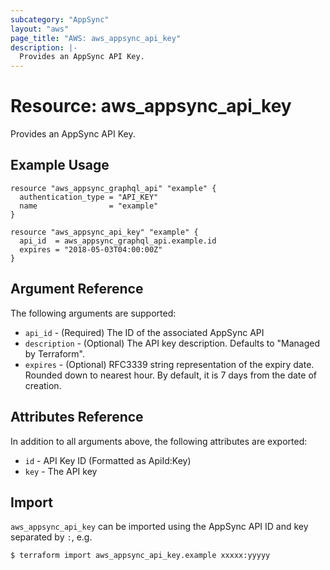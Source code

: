 ```yaml
---
subcategory: "AppSync"
layout: "aws"
page_title: "AWS: aws_appsync_api_key"
description: |-
  Provides an AppSync API Key.
---
```


# Resource: aws_appsync_api_key

Provides an AppSync API Key.

## Example Usage

```hcl
resource "aws_appsync_graphql_api" "example" {
  authentication_type = "API_KEY"
  name                = "example"
}

resource "aws_appsync_api_key" "example" {
  api_id  = aws_appsync_graphql_api.example.id
  expires = "2018-05-03T04:00:00Z"
}
```

## Argument Reference

The following arguments are supported:

* `api_id` - (Required) The ID of the associated AppSync API
* `description` - (Optional) The API key description. Defaults to "Managed by Terraform".
* `expires` - (Optional) RFC3339 string representation of the expiry date. Rounded down to nearest hour. By default, it is 7 days from the date of creation.

## Attributes Reference

In addition to all arguments above, the following attributes are exported:

* `id` - API Key ID (Formatted as ApiId:Key)
* `key` - The API key

## Import

`aws_appsync_api_key` can be imported using the AppSync API ID and key separated by `:`, e.g.

```
$ terraform import aws_appsync_api_key.example xxxxx:yyyyy
```

